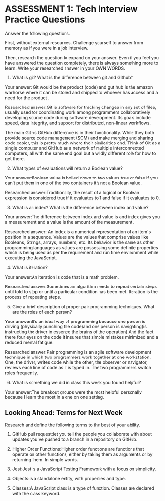 # ASSESSMENT 1: Tech Interview Practice Questions
Answer the following questions.

First, without external resources. Challenge yourself to answer from memory as if you were in a job interview.

Then, research the question to expand on your answer. Even if you feel you have answered the question completely, there is always something more to learn. Write your researched answer in your OWN WORDS.

1. What is git? What is the difference between git and Github?

  Your answer: Git would be the product (code) and gut hub is the amazon warhorse where it can be stored and shipped to whoever has access and a need for the product .

  Researched answer:Git is software for tracking changes in any set of files, usually used for coordinating work among programmers collaboratively developing source code during software development. Its goals include speed, data integrity, and support for distributed, non-linear workflows.

  The main Git vs GitHub difference is in their functionality. While they both provide source code management (SCM) and make merging and sharing code easier, this is pretty much where their similarities end. Think of Git as a single computer and GitHub as a network of multiple interconnected computers, all with the same end goal but a wildly different role for how to get there.



2. What types of evaluations will return a Boolean value?

  Your answer:Boolean value is boiled down to two values true or false if you can’t put them in one of the two containers it’s not a Boolean value.

  Researched answer:Traditionally, the result of a logical or Boolean expression is considered true if it evaluates to 1 and false if it evaluates to 0.



3. What is an index? What is the difference between index and value?

  Your answer:The difference between index and value  is  and index gives you a measurement and a value is the amount of the measurement .

  Researched answer: An index is a numerical representation of an item's position in a sequence. Values are the values that comprise values like Booleans, Strings, arrays, numbers, etc. Its behavior is the same as other programming languages as values are possessing some definite properties which is being used as per the requirement and run time environment while executing the JavaScript.



4. What is iteration?

  Your answer:An iteration is code that is  a math problem.

  Researched answer:Sometimes an algorithm needs to repeat certain steps until told to stop or until a particular condition has been met. Iteration is the process of repeating steps.



5. Give a brief description of proper pair programming techniques. What are the roles of each person?

  Your answer:It’s an ideal way of programming because one person is driving (physically punching the code)and one person is navigating(is instructing the driver in essence the brains of the operation).And the fact there four eyes on the code it insures that simple mistakes minimized and a reduced mental fatigue.

  Researched answer:Pair programming is an agile software development technique in which two programmers work together at one workstation. One, the driver, writes code while the other, the observer or navigator, reviews each line of code as it is typed in. The two programmers switch roles frequently.



6. What is something we did in class this week you found helpful?  

  Your answer:The breakout groups were the most helpful personally because I learn the most in a one on one setting.



## Looking Ahead: Terms for Next Week

Research and define the following terms to the best of your ability.

1. GitHub pull request:let you tell the people you collaborate with about updates you've pushed to a branch in a repository on GitHub.

2. Higher Order Functions:Higher order functions are functions that operate on other functions, either by taking them as arguments or by returning them. In simple words.

3. Jest:Jest is a JavaScript Testing Framework with a focus on simplicity.

4. Objects:is a standalone entity, with properties and type.

5. Classes:A JavaScript class is a type of function. Classes are declared with the class keyword.
